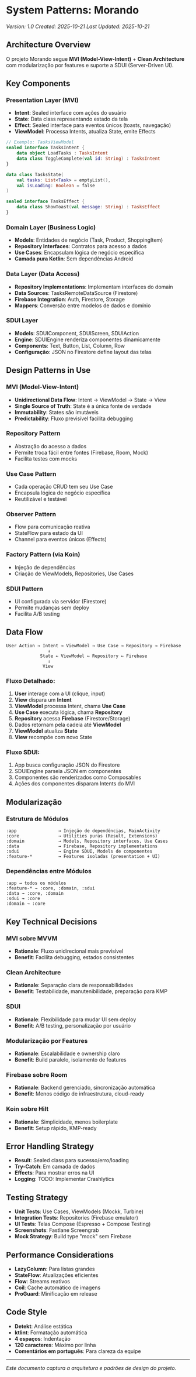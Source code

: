 # System Patterns: Morando
*Version: 1.0*
*Created: 2025-10-21*
*Last Updated: 2025-10-21*

## Architecture Overview
O projeto Morando segue **MVI (Model-View-Intent)** + **Clean Architecture** com modularização por features e suporte a SDUI (Server-Driven UI).

## Key Components

### Presentation Layer (MVI)
- **Intent**: Sealed interface com ações do usuário
- **State**: Data class representando estado da tela
- **Effect**: Sealed interface para eventos únicos (toasts, navegação)
- **ViewModel**: Processa Intents, atualiza State, emite Effects

```kotlin
// Exemplo: TasksViewModel
sealed interface TasksIntent {
    data object LoadTasks : TasksIntent
    data class ToggleComplete(val id: String) : TasksIntent
}

data class TasksState(
    val tasks: List<Task> = emptyList(),
    val isLoading: Boolean = false
)

sealed interface TasksEffect {
    data class ShowToast(val message: String) : TasksEffect
}
```

### Domain Layer (Business Logic)
- **Models**: Entidades de negócio (Task, Product, ShoppingItem)
- **Repository Interfaces**: Contratos para acesso a dados
- **Use Cases**: Encapsulam lógica de negócio específica
- **Camada pura Kotlin**: Sem dependências Android

### Data Layer (Data Access)
- **Repository Implementations**: Implementam interfaces do domain
- **Data Sources**: TasksRemoteDataSource (Firestore)
- **Firebase Integration**: Auth, Firestore, Storage
- **Mappers**: Conversão entre modelos de dados e domínio

### SDUI Layer
- **Models**: SDUIComponent, SDUIScreen, SDUIAction
- **Engine**: SDUIEngine renderiza componentes dinamicamente
- **Components**: Text, Button, List, Column, Row
- **Configuração**: JSON no Firestore define layout das telas

## Design Patterns in Use

### MVI (Model-View-Intent)
- **Unidirectional Data Flow**: Intent → ViewModel → State → View
- **Single Source of Truth**: State é a única fonte de verdade
- **Immutability**: States são imutáveis
- **Predictability**: Fluxo previsível facilita debugging

### Repository Pattern
- Abstração do acesso a dados
- Permite troca fácil entre fontes (Firebase, Room, Mock)
- Facilita testes com mocks

### Use Case Pattern
- Cada operação CRUD tem seu Use Case
- Encapsula lógica de negócio específica
- Reutilizável e testável

### Observer Pattern
- Flow para comunicação reativa
- StateFlow para estado da UI
- Channel para eventos únicos (Effects)

### Factory Pattern (via Koin)
- Injeção de dependências
- Criação de ViewModels, Repositories, Use Cases

### SDUI Pattern
- UI configurada via servidor (Firestore)
- Permite mudanças sem deploy
- Facilita A/B testing

## Data Flow

```
User Action → Intent → ViewModel → Use Case → Repository → Firebase
                ↓
             State ← ViewModel ← Repository ← Firebase
                ↓
              View
```

### Fluxo Detalhado:
1. **User** interage com a UI (clique, input)
2. **View** dispara um **Intent**
3. **ViewModel** processa Intent, chama **Use Case**
4. **Use Case** executa lógica, chama **Repository**
5. **Repository** acessa **Firebase** (Firestore/Storage)
6. Dados retornam pela cadeia até **ViewModel**
7. **ViewModel** atualiza **State**
8. **View** recompõe com novo State

### Fluxo SDUI:
1. App busca configuração JSON do Firestore
2. SDUIEngine parseia JSON em componentes
3. Componentes são renderizados como Composables
4. Ações dos componentes disparam Intents do MVI

## Modularização

### Estrutura de Módulos
```
:app                → Injeção de dependências, MainActivity
:core               → Utilities puras (Result, Extensions)
:domain             → Models, Repository interfaces, Use Cases
:data               → Firebase, Repository implementations
:sdui               → Engine SDUI, Models de componentes
:feature-*          → Features isoladas (presentation + UI)
```

### Dependências entre Módulos
```
:app → todos os módulos
:feature-* → :core, :domain, :sdui
:data → :core, :domain
:sdui → :core
:domain → :core
```

## Key Technical Decisions

### MVI sobre MVVM
- **Rationale**: Fluxo unidirecional mais previsível
- **Benefit**: Facilita debugging, estados consistentes

### Clean Architecture
- **Rationale**: Separação clara de responsabilidades
- **Benefit**: Testabilidade, manutenibilidade, preparação para KMP

### SDUI
- **Rationale**: Flexibilidade para mudar UI sem deploy
- **Benefit**: A/B testing, personalização por usuário

### Modularização por Features
- **Rationale**: Escalabilidade e ownership claro
- **Benefit**: Build paralelo, isolamento de features

### Firebase sobre Room
- **Rationale**: Backend gerenciado, sincronização automática
- **Benefit**: Menos código de infraestrutura, cloud-ready

### Koin sobre Hilt
- **Rationale**: Simplicidade, menos boilerplate
- **Benefit**: Setup rápido, KMP-ready

## Error Handling Strategy
- **Result<T>**: Sealed class para sucesso/erro/loading
- **Try-Catch**: Em camada de dados
- **Effects**: Para mostrar erros na UI
- **Logging**: TODO: Implementar Crashlytics

## Testing Strategy
- **Unit Tests**: Use Cases, ViewModels (Mockk, Turbine)
- **Integration Tests**: Repositories (Firebase emulator)
- **UI Tests**: Telas Compose (Espresso + Compose Testing)
- **Screenshots**: Fastlane Screengrab
- **Mock Strategy**: Build type "mock" sem Firebase

## Performance Considerations
- **LazyColumn**: Para listas grandes
- **StateFlow**: Atualizações eficientes
- **Flow**: Streams reativos
- **Coil**: Cache automático de imagens
- **ProGuard**: Minificação em release

## Code Style
- **Detekt**: Análise estática
- **ktlint**: Formatação automática
- **4 espaços**: Indentação
- **120 caracteres**: Máximo por linha
- **Comentários em português**: Para clareza da equipe

---

*Este documento captura a arquitetura e padrões de design do projeto.*

